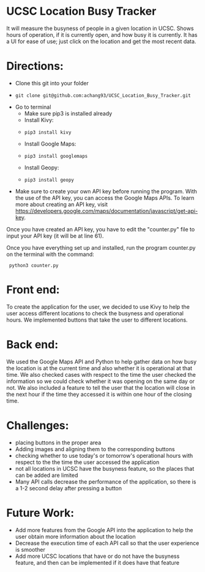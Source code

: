 # UCSC Location Busy Tracker
It will measure the busyness of people in a given location in UCSC.
Shows hours of operation, if it is currently open, and how busy it is currently.
It has a UI for ease of use; just click on the location and get the most recent data.

# Directions:
- Clone this git into your folder
-     git clone git@github.com:achang93/UCSC_Location_Busy_Tracker.git
- Go to terminal
  - Make sure pip3 is installed already 
  - Install Kivy:
  -     pip3 install kivy
  - Install Google Maps:
  -     pip3 install googlemaps
  - Install Geopy:
  -     pip3 install geopy
- Make sure to create your own API key before running the program. With the use of the
API key, you can access the Google Maps APIs. To learn more about creating an API key,
visit https://developers.google.com/maps/documentation/javascript/get-api-key.

Once you have created an API key, you have to edit the "counter.py" file to input
your API key (it will be at line 61).

Once you have everything set up and installed, run the program counter.py on the terminal
with the command:

     python3 counter.py

# Front end:
To create the application for the user, we decided to use Kivy to help the user
access different locations to check the busyness and operational hours. We
implemented buttons that take the user to different locations.

# Back end:
We used the Google Maps API and Python to help gather data on how busy the location 
is at the current time and also whether it is operational at that time. We also
checked cases with respect to the time the user checked the information so we could check
whether it was opening on the same day or not. We also included a feature to tell the user
that the location will close in the next hour if the time they accessed it is within one 
hour of the closing time.

# Challenges:
- placing buttons in the proper area
- Adding images and aligning them to the corresponding buttons
- checking whether to use today's or tomorrow's operational hours with respect to the
  the time the user accessed the application
- not all locations in UCSC have the busyness feature, so the places that can be added
  are limited
- Many API calls decrease the performance of the application, so there is a 1-2 second
  delay after pressing a button

# Future Work:
- Add more features from the Google API into the application to help the user obtain
  more information about the location
- Decrease the execution time of each API call so that the user experience is smoother
- Add more UCSC locations that have or do not have the busyness feature, and then can be
  implemented if it does have that feature
